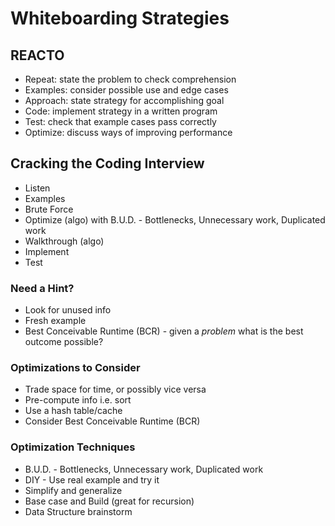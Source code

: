 # Whiteboarding Strategies

## REACTO

- Repeat: state the problem to check comprehension
- Examples: consider possible use and edge cases
- Approach: state strategy for accomplishing goal
- Code: implement strategy in a written program
- Test: check that example cases pass correctly
- Optimize: discuss ways of improving performance

## Cracking the Coding Interview

- Listen
- Examples
- Brute Force
- Optimize (algo) with B.U.D. - Bottlenecks, Unnecessary work, Duplicated work
- Walkthrough (algo)
- Implement
- Test

### Need a Hint?

- Look for unused info
- Fresh example
- Best Conceivable Runtime (BCR) - given a _problem_ what is the best outcome possible?

### Optimizations to Consider

- Trade space for time, or possibly vice versa
- Pre-compute info i.e. sort
- Use a hash table/cache
- Consider Best Conceivable Runtime (BCR)

### Optimization Techniques

- B.U.D. - Bottlenecks, Unnecessary work, Duplicated work
- DIY - Use real example and try it
- Simplify and generalize
- Base case and Build (great for recursion)
- Data Structure brainstorm
